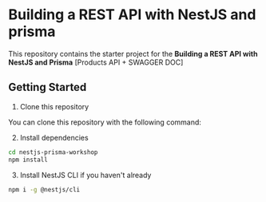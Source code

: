 # Building a REST API with NestJS and prisma

This repository contains the starter project for the **Building a REST API with NestJS and Prisma**  [Products API + SWAGGER DOC]
## Getting Started

1. Clone this repository

You can clone this repository with the following command:

2. Install dependencies

```bash
cd nestjs-prisma-workshop
npm install
```

3. Install NestJS CLI if you haven't already

```bash
npm i -g @nestjs/cli
```
